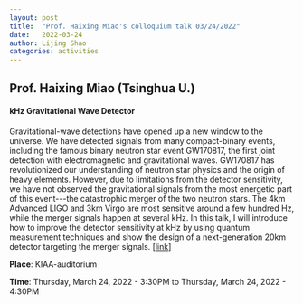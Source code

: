 ```yaml
---
layout: post
title:  "Prof. Haixing Miao's colloquium talk 03/24/2022"
date:   2022-03-24
author: Lijing Shao
categories: activities
---
```


## Prof. Haixing Miao (Tsinghua U.)

#### kHz Gravitational Wave Detector

Gravitational-wave detections have opened up a new window to the universe. We have detected signals from many compact-binary events, including the famous binary neutron star event GW170817, the first joint detection with electromagnetic and gravitational waves. GW170817 has revolutionized our understanding of neutron star physics and the origin of heavy elements. However, due to limitations from the detector sensitivity, we have not observed the gravitational signals from the most energetic part of this event---the catastrophic merger of the two neutron stars. The 4km Advanced LIGO and 3km Virgo are most sensitive around a few hundred Hz, while the merger signals happen at several kHz. In this talk, I will introduce how to improve the detector sensitivity at kHz by using quantum measurement techniques and show the design of a next-generation 20km detector targeting the merger signals.
[[link](http://kiaa.pku.edu.cn/info/1024/8203.htm)]

**Place**: KIAA-auditorium

**Time**: Thursday, March 24, 2022 - 3:30PM to Thursday, March 24, 2022 - 4:30PM